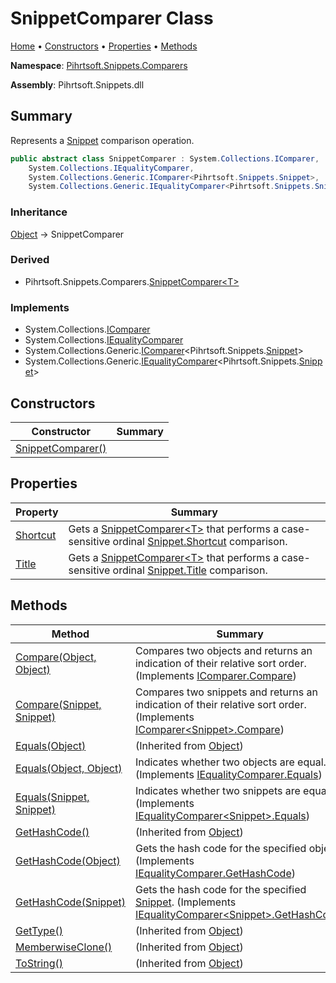 # SnippetComparer Class

[Home](../../../../README.md) &#x2022; [Constructors](#constructors) &#x2022; [Properties](#properties) &#x2022; [Methods](#methods)

**Namespace**: [Pihrtsoft.Snippets.Comparers](../README.md)

**Assembly**: Pihrtsoft\.Snippets\.dll

## Summary

Represents a [Snippet](../../Snippet/README.md) comparison operation\.

```csharp
public abstract class SnippetComparer : System.Collections.IComparer,
    System.Collections.IEqualityComparer,
    System.Collections.Generic.IComparer<Pihrtsoft.Snippets.Snippet>,
    System.Collections.Generic.IEqualityComparer<Pihrtsoft.Snippets.Snippet>
```

### Inheritance

[Object](https://docs.microsoft.com/en-us/dotnet/api/system.object) &#x2192; SnippetComparer

### Derived

* Pihrtsoft\.Snippets\.Comparers\.[SnippetComparer\<T>](../SnippetComparer-1/README.md)

### Implements

* System\.Collections\.[IComparer](https://docs.microsoft.com/en-us/dotnet/api/system.collections.icomparer)
* System\.Collections\.[IEqualityComparer](https://docs.microsoft.com/en-us/dotnet/api/system.collections.iequalitycomparer)
* System\.Collections\.Generic\.[IComparer](https://docs.microsoft.com/en-us/dotnet/api/system.collections.generic.icomparer-1)\<Pihrtsoft\.Snippets\.[Snippet](../../Snippet/README.md)>
* System\.Collections\.Generic\.[IEqualityComparer](https://docs.microsoft.com/en-us/dotnet/api/system.collections.generic.iequalitycomparer-1)\<Pihrtsoft\.Snippets\.[Snippet](../../Snippet/README.md)>

## Constructors

| Constructor | Summary |
| ----------- | ------- |
| [SnippetComparer()](-ctor/README.md) | |

## Properties

| Property | Summary |
| -------- | ------- |
| [Shortcut](Shortcut/README.md) | Gets a [SnippetComparer\<T>](../SnippetComparer-1/README.md) that performs a case\-sensitive ordinal [Snippet.Shortcut](../../Snippet/Shortcut/README.md) comparison\. |
| [Title](Title/README.md) | Gets a [SnippetComparer\<T>](../SnippetComparer-1/README.md) that performs a case\-sensitive ordinal [Snippet.Title](../../Snippet/Title/README.md) comparison\. |

## Methods

| Method | Summary |
| ------ | ------- |
| [Compare(Object, Object)](Compare/README.md#Pihrtsoft_Snippets_Comparers_SnippetComparer_Compare_System_Object_System_Object_) | Compares two objects and returns an indication of their relative sort order\. \(Implements [IComparer.Compare](https://docs.microsoft.com/en-us/dotnet/api/system.collections.icomparer.compare)\) |
| [Compare(Snippet, Snippet)](Compare/README.md#Pihrtsoft_Snippets_Comparers_SnippetComparer_Compare_Pihrtsoft_Snippets_Snippet_Pihrtsoft_Snippets_Snippet_) | Compares two snippets and returns an indication of their relative sort order\. \(Implements [IComparer\<Snippet>.Compare](https://docs.microsoft.com/en-us/dotnet/api/system.collections.generic.icomparer-1.compare)\) |
| [Equals(Object)](https://docs.microsoft.com/en-us/dotnet/api/system.object.equals) |  \(Inherited from [Object](https://docs.microsoft.com/en-us/dotnet/api/system.object)\) |
| [Equals(Object, Object)](Equals/README.md#Pihrtsoft_Snippets_Comparers_SnippetComparer_Equals_System_Object_System_Object_) | Indicates whether two objects are equal\. \(Implements [IEqualityComparer.Equals](https://docs.microsoft.com/en-us/dotnet/api/system.collections.iequalitycomparer.equals)\) |
| [Equals(Snippet, Snippet)](Equals/README.md#Pihrtsoft_Snippets_Comparers_SnippetComparer_Equals_Pihrtsoft_Snippets_Snippet_Pihrtsoft_Snippets_Snippet_) | Indicates whether two snippets are equal\. \(Implements [IEqualityComparer\<Snippet>.Equals](https://docs.microsoft.com/en-us/dotnet/api/system.collections.generic.iequalitycomparer-1.equals)\) |
| [GetHashCode()](https://docs.microsoft.com/en-us/dotnet/api/system.object.gethashcode) |  \(Inherited from [Object](https://docs.microsoft.com/en-us/dotnet/api/system.object)\) |
| [GetHashCode(Object)](GetHashCode/README.md#Pihrtsoft_Snippets_Comparers_SnippetComparer_GetHashCode_System_Object_) | Gets the hash code for the specified object\. \(Implements [IEqualityComparer.GetHashCode](https://docs.microsoft.com/en-us/dotnet/api/system.collections.iequalitycomparer.gethashcode)\) |
| [GetHashCode(Snippet)](GetHashCode/README.md#Pihrtsoft_Snippets_Comparers_SnippetComparer_GetHashCode_Pihrtsoft_Snippets_Snippet_) | Gets the hash code for the specified [Snippet](../../Snippet/README.md)\. \(Implements [IEqualityComparer\<Snippet>.GetHashCode](https://docs.microsoft.com/en-us/dotnet/api/system.collections.generic.iequalitycomparer-1.gethashcode)\) |
| [GetType()](https://docs.microsoft.com/en-us/dotnet/api/system.object.gettype) |  \(Inherited from [Object](https://docs.microsoft.com/en-us/dotnet/api/system.object)\) |
| [MemberwiseClone()](https://docs.microsoft.com/en-us/dotnet/api/system.object.memberwiseclone) |  \(Inherited from [Object](https://docs.microsoft.com/en-us/dotnet/api/system.object)\) |
| [ToString()](https://docs.microsoft.com/en-us/dotnet/api/system.object.tostring) |  \(Inherited from [Object](https://docs.microsoft.com/en-us/dotnet/api/system.object)\) |

